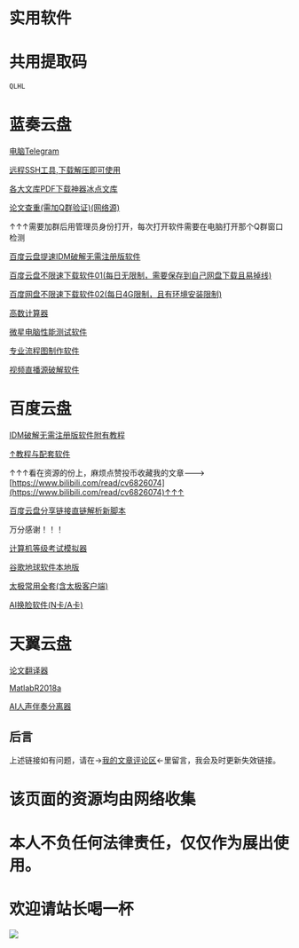 # 实用软件


# 共用提取码

```python
QLHL
```

# 蓝奏云盘

[电脑Telegram](https://spiritlhl.lanzoui.com/iHSlYr17sve)

[远程SSH工具,下载解压即可使用](https://spiritlhl.lanzoui.com/i2PVDr187ng)

[各大文库PDF下载神器冰点文库](https://spiritlhl.lanzoui.com/iJLzVmat9rc)

[论文查重(需加Q群验证)(网络源)](https://www.lanzoux.com/inisafj87aj)

↑↑↑需要加群后用管理员身份打开，每次打开软件需要在电脑打开那个Q群窗口检测

[百度云盘提速IDM破解无需注册版软件](https://spiritlhl.lanzous.com/iEc83eqnpha)

[百度云盘不限速下载软件01(每日无限制，需要保存到自己网盘下载且易掉线)](https://spiritlhl.lanzous.com/ijqUuelubmd)

[百度网盘不限速下载软件02(每日4G限制，且有环境安装限制)](https://spiritlhl.lanzous.com/ivh3lei4uef)

[高数计算器](https://spiritlhl.lanzous.com/ifFNUeeli5c)

[微星电脑性能测试软件](https://spiritlhl.lanzous.com/i88Zjeluamh)

[专业流程图制作软件](https://spiritlhl.lanzous.com/iNk46ec799g)

[视频直播源破解软件](https://spiritlhl.lanzous.com/izTXWec74re)

# 百度云盘

[IDM破解无需注册版软件附有教程](https://pan.baidu.com/s/1PRG6Syrw5xfjZmx_8H0Wgg)

[↑教程与配套软件](http://pan-yz.chaoxing.com/share/info/dd0b8215bef457e3)

↑↑↑看在资源的份上，麻烦点赞投币收藏我的文章--->[https://www.bilibili.com/read/cv6826074](https://www.bilibili.com/read/cv6826074)↑↑↑

[百度云盘分享链接直链解析新脚本](https://greasyfork.org/zh-CN/scripts/409883-%E7%99%BE%E5%BA%A6%E7%BD%91%E7%9B%98%E7%9B%B4%E9%93%BE%E6%9E%81%E9%80%9F%E4%B8%8B%E8%BD%BD%E5%8A%A9%E6%89%8B)

万分感谢！！！

[计算机等级考试模拟器](https://pan.baidu.com/s/18wlhihdZeikpmt1epEgWpw)

[谷歌地球软件本地版](https://pan.baidu.com/s/1OiyjNgqTAgLxMq1bfSgHPw)

[太极常用全套(含太极客户端)](https://pan.baidu.com/s/1_1mpOQ_tgSzebO-VPEokIA)

[AI换脸软件(N卡/A卡)](https://pan.baidu.com/s/1h5PMur_jEXNmixrnas4wIA)


# 天翼云盘

[论文翻译器](https://cloud.189.cn/t/ABrInmfEZ7fa)

[MatlabR2018a](https://cloud.189.cn/t/QnQrYrANrUZz)

[AI人声伴奏分离器](https://quqi.avyeld.com/s/4082115/DuwHzCWuCG711IBT)

## 后言 

上述链接如有问题，请在->[我的文章评论区](https://www.bilibili.com/read/cv6826074)<-里留言，我会及时更新失效链接。

# 该页面的资源均由网络收集

# 本人不负任何法律责任，仅仅作为展出使用。

# 欢迎请站长喝一杯

![](https://spiritlhl-tc.oss-cn-beijing.aliyuncs.com/zz.jpg)
